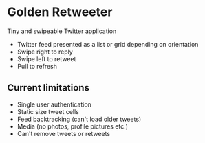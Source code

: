 # Golden Retweeter
Tiny and swipeable Twitter application

* Twitter feed presented as a list or grid depending on orientation
* Swipe right to reply
* Swipe left to retweet
* Pull to refresh

## Current limitations
* Single user authentication
* Static size tweet cells
* Feed backtracking (can't load older tweets)
* Media (no photos, profile pictures etc.)
* Can't remove tweets or retweets
